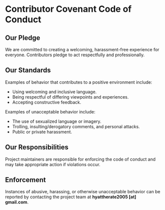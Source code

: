 # Contributor Covenant Code of Conduct

## Our Pledge
We are committed to creating a welcoming, harassment-free experience for everyone. Contributors pledge to act respectfully and professionally.

## Our Standards
Examples of behavior that contributes to a positive environment include:
- Using welcoming and inclusive language.
- Being respectful of differing viewpoints and experiences.
- Accepting constructive feedback.

Examples of unacceptable behavior include:
- The use of sexualized language or imagery.
- Trolling, insulting/derogatory comments, and personal attacks.
- Public or private harassment.

## Our Responsibilities
Project maintainers are responsible for enforcing the code of conduct and may take appropriate action if violations occur.

## Enforcement
Instances of abusive, harassing, or otherwise unacceptable behavior can be reported by contacting the project team at **hyattherate2005 [at] gmail.com**.
